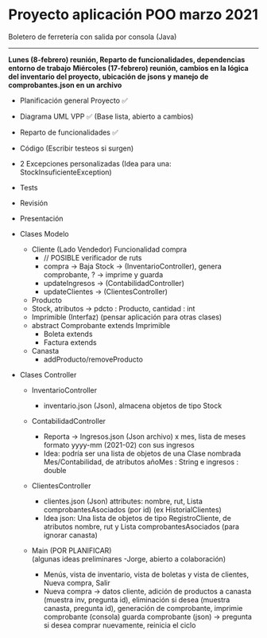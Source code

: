 # Proyecto aplicación POO marzo 2021  

Boletero de ferretería con salida por consola (Java)  

---

**Lunes (8-febrero) reunión, Reparto de funcionalidades, dependencias entorno de trabajo**
**Miércoles (17-febrero) reunión, cambios en la lógica del inventario del proyecto, ubicación de jsons y manejo de comprobantes.json en un archivo**

- Planificación general Proyecto ✅
- Diagrama UML VPP ✅ (Base lista, abierto a cambios)
- Reparto de funcionalidades ✅
- Código (Escribir testeos si surgen)
- 2 Excepciones personalizadas (Idea para una: StockInsuficienteException)
- Tests
- Revisión
- Presentación

- Clases Modelo
    - Cliente (Lado Vendedor) Funcionalidad compra  
        - // POSIBLE verificador de ruts  
        - compra -> Baja Stock -> (InventarioController), genera comprobante, ? -> imprime y guarda  
        - updateIngresos -> (ContabilidadController)  
        - updateClientes -> (ClientesController)
    - Producto  
    - Stock, atributos -> pdcto : Producto, cantidad : int
    - Imprimible (Interfaz) (pensar aplicación para otras clases)  
    - abstract Comprobante extends Imprimible  
        - Boleta extends  
        - Factura extends  
    - Canasta  
        - addProducto/removeProducto  


- Clases Controller
    - InventarioController  
        - inventario.json (Json), almacena objetos de tipo Stock  

    - ContabilidadController  
        - Reporta -> Ingresos.json (Json archivo) x mes, lista de meses formato yyyy-mm (2021-02) con sus ingresos  
        - Idea: podría ser una lista de objetos de una Clase nombrada  Mes/Contabilidad, de atributos añoMes : String e ingresos : double  

    - ClientesController  
        - clientes.json (Json) attributes: nombre, rut, Lista comprobantesAsociados (por id) (ex HistorialClientes)  
        - Idea json: Una lista de objetos de tipo RegistroCliente, de atributos nombre, rut y Lista comprobantesAsociados (para ignorar canasta)  

    - Main (POR PLANIFICAR)  
        (algunas ideas preliminares -Jorge, abierto a colaboración)  
        - Menús, vista de inventario, vista de boletas y vista de clientes, Nueva compra, Salir
        - Nueva compra -> datos cliente, adición de productos a canasta (muestra inv, pregunta id), eliminación si desea (muestra canasta, pregunta id), generación de comprobante, imprimie comprobante (consola) guarda comprobante (json) ->  pregunta si desea comprar nuevamente, reinicia el ciclo



